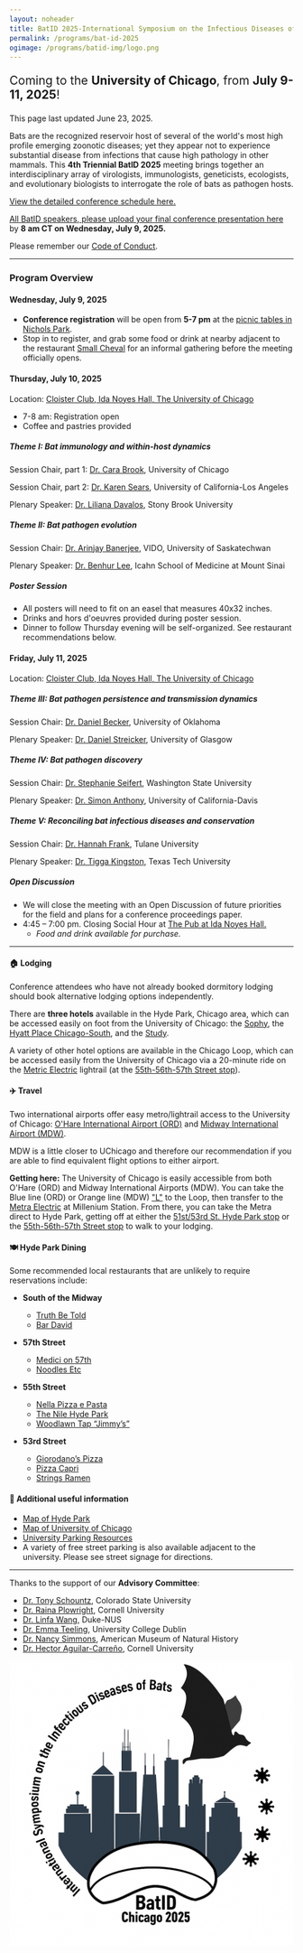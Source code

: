 ```yaml
---
layout: noheader
title: BatID 2025-International Symposium on the Infectious Diseases of Bats
permalink: /programs/bat-id-2025
ogimage: /programs/batid-img/logo.png
---
```

<!--
#### Coming to the **University of Chicago, July 9-11, 2025**!
-->
<div class="bs-callout bs-callout-info">
<p style="font-size: 1.5em;">Coming to the <strong>University of Chicago</strong>, from <strong>July 9-11, 2025</strong>!</p>
<p>This page last updated June 23, 2025.</p>
</div>

Bats are the recognized reservoir host of several of the world's most high profile emerging zoonotic diseases; yet they appear not to experience substantial disease from infections that cause high pathology in other mammals. This **4th Triennial BatID 2025** meeting brings together an interdisciplinary array of virologists, immunologists, geneticists, ecologists, and evolutionary biologists to interrogate the role of bats as pathogen hosts.

<p><a href="/programs/bat-id-2025/schedule">View the detailed conference schedule here.</a></p>
<p><a href="https://airtable.com/appdHarZm5kC7Fkqf/pag9EQgXT6221ORU3/form">All BatID speakers, please upload your final conference presentation here</a> by <strong> 8 am CT on Wednesday, July 9, 2025.</strong> </p>

<p>Please remember our <a href="/programs/bat-id-2025/conduct">Code of Conduct</a>.</p>

---

### Program Overview

#### Wednesday, July 9, 2025

- **Conference registration** will be open from **5-7 pm** at the [picnic tables in Nichols Park](https://www.google.com/maps/place/1307+E+53rd+St,+Chicago,+IL+60615/@41.799341,-87.5972069,17z/data=!3m1!4b1!4m6!3m5!1s0x880e296bee15aceb:0x51a737579e5622b3!8m2!3d41.799337!4d-87.594632!16s%2Fg%2F11rg62wy11?entry=tts&g_ep=EgoyMDI1MDYxNy4wIPu8ASoASAFQAw%3D%3D&skid=7168e7bd-e286-4ec5-bbaf-c860106ffab6).
- Stop in to register, and grab some food or drink at nearby adjacent to the restaurant [Small Cheval](https://smallcheval.com/locations/hyde-park) for an informal gathering before the meeting officially opens.

#### Thursday, July 10, 2025

Location: [Cloister Club, Ida Noyes Hall, The University of Chicago](https://maps.app.goo.gl/mG31rWwLbS1QTfwZ7)

- 7-8 am: Registration open 
- Coffee and pastries provided 

##### Theme I: Bat immunology and within-host dynamics

Session Chair, part 1: [Dr. Cara Brook](https://brooklab.org), University of Chicago

Session Chair, part 2: [Dr. Karen Sears](https://www.searslab.eeb.ucla.edu), University of California-Los Angeles 

Plenary Speaker: [Dr. Liliana Davalos](https://lmdavalos.github.io), Stony Brook University

##### Theme II: Bat pathogen evolution

Session Chair:  [Dr. Arinjay Banerjee](https://banerjeelab.ca), VIDO, University of Saskatechwan

Plenary Speaker: [Dr. Benhur Lee](https://leelabvirus.host/about), Icahn School of Medicine at Mount Sinai

##### Poster Session

- All posters will need to fit on an easel that measures 40x32 inches.
- Drinks and hors d'oeuvres provided during poster session. 
- Dinner to follow Thursday evening will be self-organized. See restaurant recommendations below. 

#### Friday, July 11, 2025

Location: [Cloister Club, Ida Noyes Hall, The University of Chicago](https://maps.app.goo.gl/mG31rWwLbS1QTfwZ7)

##### Theme III: Bat pathogen persistence and transmission dynamics

Session Chair: [Dr. Daniel Becker](http://beckerlab.weebly.com), University of Oklahoma

Plenary Speaker: [Dr. Daniel Streicker](https://streickerlab.com), University of Glasgow 

##### Theme IV: Bat pathogen discovery

Session Chair: [Dr. Stephanie Seifert](https://labs.wsu.edu/mezap/), Washington State University 

Plenary Speaker: [Dr. Simon Anthony](https://anthonylab.vetmed.ucdavis.edu), University of California-Davis 

##### Theme V: Reconciling bat infectious diseases and conservation

Session Chair: [Dr. Hannah Frank](https://www.hkfrank.com), Tulane University 

Plenary Speaker: [Dr. Tigga Kingston](https://kingstonlab.org/people/tigga-kingston/), Texas Tech University

##### Open Discussion

- We will close the meeting with an Open Discussion of future priorities for the field and plans for a conference proceedings paper. 
- 4:45 – 7:00 pm. Closing Social Hour at [The Pub at Ida Noyes Hall.](https://uofcpub.com)
  - *Food and drink available for purchase.*

---

#### 🏠 Lodging

Conference attendees who have not already booked dormitory lodging should book alternative lodging options independently.

There are **three hotels** available in the Hyde Park, Chicago area, which can be accessed easily on foot from the University of Chicago: the [Sophy](https://sophyhotel.com/), the [Hyatt Place Chicago-South](https://www.hyatt.com/hyatt-place/en-US/chizu-hyatt-place-chicago-south-university-medical-center), and the [Study](https://www.thestudyatuniversityofchicago.com).

A variety of other hotel options are available in the Chicago Loop, which can be accessed easily from the University of Chicago via a 20-minute ride on the [Metric Electric](https://ridertools.metrarail.com) lightrail (at the [55th-56th-57th Street stop](https://metra.com/train-lines/stations/55th-56th-57th-street)).

#### ✈️ Travel

Two international airports offer easy metro/lightrail access to the University of Chicago: [O'Hare International Airport (ORD)](https://www.flychicago.com/ohare/home/pages/default.aspx) and [Midway International Airport (MDW)](https://www.flychicago.com/midway/home/pages/default.aspx).

MDW is a little closer to UChicago and therefore our recommendation if you are able to find equivalent flight options to either airport.

**Getting here:** The University of Chicago is easily accessible from both O'Hare (ORD) and Midway International Airports (MDW). You can take the Blue line (ORD) or Orange line (MDW) ["L"](https://www.transitchicago.com/assets/1/6/ctamap_Lsystem.png) to the Loop, then transfer to the [ Metra Electric](https://metra.com/train-lines/me) at Millenium Station. From there, you can take the Metra direct to Hyde Park, getting off at either the [51st/53rd St. Hyde Park stop](https://metra.com/train-lines/stations/51st53rd-st-hyde-park) or the [55th-56th-57th Street stop](https://metra.com/train-lines/stations/55th-56th-57th-street) to walk to your lodging.

#### 🍽 Hyde Park Dining
Some recommended local restaurants that are unlikely to require reservations include:

- **South of the Midway**
  - [Truth Be Told](https://www.truthbetoldtavern.com) 
  - [Bar David](https://bardavid.uchicago.edu) 

- **57th Street**
  - [Medici on 57th](https://www.truthbetoldtavern.com) 
  - [Noodles Etc](https://bardavid.uchicago.edu) 

- **55th Street**
  - [Nella Pizza e Pasta](https://nellachicago.com) 
  - [The Nile Hyde Park](https://www.nilehydepark.com) 
  - [Woodlawn Tap “Jimmy’s”](https://chibarproject.com/reviews/woodlawntap/) 

- **53rd Street**
  - [Giorodano’s Pizza](https://giordanos.com/locations/hyde-park/) 
  - [Pizza Capri](https://www.pizzacapri.com/hyde-park/) 
  - [Strings Ramen](https://www.stringsramen.com) 

#### 📝 Additional useful information
 
- [Map of Hyde Park](https://www.google.com/maps/place/Hyde+Park,+Chicago,+IL/data=!4m2!3m1!1s0x880e2912ce6f7027:0xc0cfb5545d4a37b2?sa=X&ved=1t:242&ictx=111) 
- [ Map of University of Chicago ](https://bpb-us-w2.wpmucdn.com/voices.uchicago.edu/dist/7/4088/files/2025/01/UC_11x17-Print-Directory-Map_2024.pdf) 
- [ University Parking Resources](https://safety-security.uchicago.edu/transportation/driving-parking/visitor-parking) 
- A variety of free street parking is also available adjacent to the university. Please see street signage for directions.

---

Thanks to the support of our **Advisory Committee**:

- [Dr. Tony Schountz](https://labs.vetmedbiosci.colostate.edu/schountz/), Colorado State University
- [Dr. Raina Plowright](https://plowrightlab.org), Cornell University
- [Dr. Linfa Wang](https://frick.eeb.ucsc.edu), Duke-NUS
- [Dr. Emma Teeling](https://people.ucd.ie/emma.teeling), University College Dublin
- [Dr. Nancy Simmons](https://www.amnh.org/research/staff-directory/nancy-b-simmons), American Museum of Natural History
- [Dr. Hector Aguilar-Carreño](https://sites.google.com/view/aguilarlab/home), Cornell University

<center>
  <div class="logo-circle">
    <img src="/programs/batid-img/logo.png" alt="BatID 2025 logo" />
  </div>
</center>

<!--

<p style="font-size: 1.5em;">**[Scholarship requests](https://airtable.com/appdHarZm5kC7Fkqf/pag1tw65yNV2QcS2a/form)** for registration fee waivers and travel support are due by February 28!</p> 


<div class="bs-callout bs-callout-info">
<p style="font-size: 1.5em;">**[Conference registration](https://ti.to/batid-2025/conference-registration)** is now open through April 15!</p> 
<p style="font-size: 1.5em;">**[Dormitory lodging](https://ti.to/batid-2025/dormitory-lodging)** is available to reserve through April 15!</p>

<p>This page last updated March 17, 2025.</p>
</div>



### Logistics

##### 📝 Abstracts


**February 1, 2025**: Abstract submissions open for talks and posters.
**March 15, 2025**: Abstract submissions close
**Abstract** submissions are now closed. 
**Abstract submissions ** are now closed, and applicants have been notified of their status. 
<em><a href="/programs/bat-id-2025/schedule">View the full symposium schedule here</a>.</em>

##### 💸 Scholarships
**Applications for registration fee waivers** and **travel scholarships** are now closed, and applicants have been notified of their status. 
<em>We are working with scholarship applicants to arrange conference attendence.</em> 

<!--

##### 💸 Scholarships
Registration fee waivers and travel scholarships will be made available! 
Preference will be given to early career researchers (students, postdocs, junior faculty) from underserved populations (low- and middle- income countries and/or underrepresented minority backgrounds), though all are welcome to apply. 

**February 1, 2025**: Scholarship applications open.
**February 28, 2025**: Scholarship applications close.
##### 🎟️ Registration
Registration for **BatID 2025** is now closed. 


**February 24, 2025**: Registration is open for BatID 2025! 

Register for a **conference ticket [here](https://ti.to/batid-2025/conference-registration) by April 15, 2025**.
<em>Registration fees are as follows:</em>


- Faculty/Industry/Government Scientists/Media: $300
- Postdocs: $200
- Students (graduate and undergraduate): $150



<div class="bs-callout bs-callout-info">
<p>Stay tuned for more updates in the days ahead!</p>
</div>

-->
